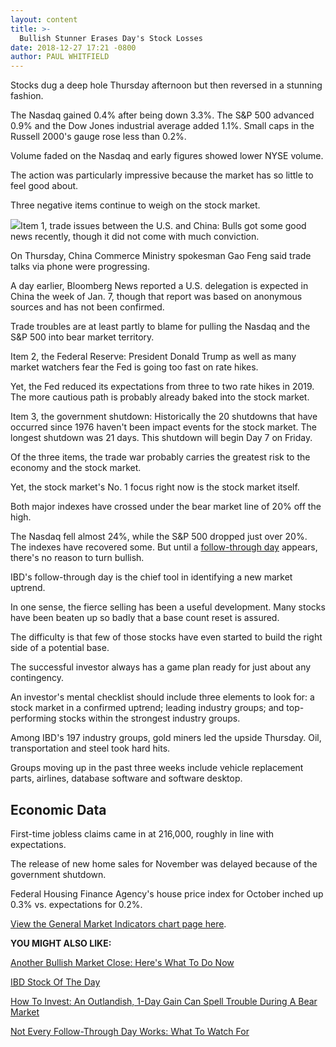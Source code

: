```yaml
---
layout: content
title: >-
  Bullish Stunner Erases Day's Stock Losses
date: 2018-12-27 17:21 -0800
author: PAUL WHITFIELD
---
```






Stocks dug a deep hole Thursday afternoon but then reversed in a stunning fashion.




The Nasdaq gained 0.4% after being down 3.3%. The S&P 500 advanced 0.9% and the Dow Jones industrial average added 1.1%. Small caps in the Russell 2000's gauge rose less than 0.2%.


Volume faded on the Nasdaq and early figures showed lower NYSE volume.


The action was particularly impressive because the market has so little to feel good about.


Three negative items continue to weigh on the stock market.


![](https://www.investors.com/wp-content/uploads/2018/12/MP122718-268x300.jpg)Item 1, trade issues between the U.S. and China: Bulls got some good news recently, though it did not come with much conviction.


On Thursday, China Commerce Ministry spokesman Gao Feng said trade talks via phone were progressing.


A day earlier, Bloomberg News reported a U.S. delegation is expected in China the week of Jan. 7, though that report was based on anonymous sources and has not been confirmed.


Trade troubles are at least partly to blame for pulling the Nasdaq and the S&P 500 into bear market territory.


Item 2, the Federal Reserve: President Donald Trump as well as many market watchers fear the Fed is going too fast on rate hikes.


Yet, the Fed reduced its expectations from three to two rate hikes in 2019. The more cautious path is probably already baked into the stock market.


Item 3, the government shutdown: Historically the 20 shutdowns that have occurred since 1976 haven't been impact events for the stock market. The longest shutdown was 21 days. This shutdown will begin Day 7 on Friday.


Of the three items, the trade war probably carries the greatest risk to the economy and the stock market.


Yet, the stock market's No. 1 focus right now is the stock market itself.


Both major indexes have crossed under the bear market line of 20% off the high.


The Nasdaq fell almost 24%, while the S&P 500 dropped just over 20%. The indexes have recovered some. But until a [follow-through day](https://www.investors.com/how-to-invest/investors-corner/how-to-find-next-stock-market-bottom/) appears, there's no reason to turn bullish.


IBD's follow-through day is the chief tool in identifying a new market uptrend.


In one sense, the fierce selling has been a useful development. Many stocks have been beaten up so badly that a base count reset is assured.


The difficulty is that few of those stocks have even started to build the right side of a potential base.


The successful investor always has a game plan ready for just about any contingency.


An investor's mental checklist should include three elements to look for: a stock market in a confirmed uptrend; leading industry groups; and top-performing stocks within the strongest industry groups.


Among IBD's 197 industry groups, gold miners led the upside Thursday. Oil, transportation and steel took hard hits.


Groups moving up in the past three weeks include vehicle replacement parts, airlines, database software and software desktop.


Economic Data
-------------


First-time jobless claims came in at 216,000, roughly in line with expectations.


The release of new home sales for November was delayed because of the government shutdown.


Federal Housing Finance Agency's house price index for October inched up 0.3% vs. expectations for 0.2%.


[View the General Market Indicators chart page here](https://www.investors.com/wp-content/uploads/2018/12/IBD2712152454GMI.pdf).


**YOU MIGHT ALSO LIKE:**


[Another Bullish Market Close: Here's What To Do Now](https://www.investors.com/market-trend/stock-market-today/dow-jones-futures-stock-market-rally/)


[IBD Stock Of The Day](https://www.investors.com/research/ibd-stock-of-the-day/deckers-stock-bullish-bear-market-deckers-earnings/)


[How To Invest: An Outlandish, 1-Day Gain Can Spell Trouble During A Bear Market](https://www.investors.com/how-to-invest/investors-corner/bear-market-stocks-big-one-day-gain/)


[Not Every Follow-Through Day Works: What To Watch For](https://www.investors.com/how-to-invest/investors-corner/not-every-market-follow-through-works-2-red-flags-to-watch-for/)




